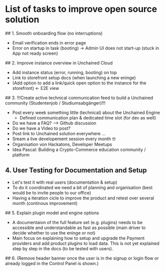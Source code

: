 # List of tasks to improve open source solution 

## 1. Smooth onboarding flow (no interruptions)
- Email verification ends in error page
- Error on startup in task (booting) -> Admin UI does not start-up (stuck in App not ready screen)

## 2. Improve instance overview in Unchained Cloud
- Add instance status (error, running, booting) on top
- Link to storefront setup docs (when launching a new eninge)
- (Add option to add a link/quick open option to the instance for the storefront) <- E2E view

## 3. !!!Create active technical communication feed to build a Unchained community (Studentenjob / Studiumsabgänger)!!!
- Post every week something little (technical) about the Unchained Engine
  - Defined communication plan & dedicated time slot (for dev as well)
- Do we have a FAQ? --> Github discussion
- Do we have a Video to post?
- Post link to Unchained solution everywhere ...
- Sream a live developement session every month 🤓
- Organisation von Hackatons, Developer Meetups
- Idea Pascal: Building a Crypto-Commerce education community / platform

## 4. User Testing for Documentation and Setup
- Let's test it with real users (documentation & setup)
- To do it coordinated we need a bit of planning and organisation (best would be to invite people to our office)
- Having a iteration cicle to improve the product and retest over several month (continous improvement)

## 5. Explain plugin model and engine options
- A documentaion of the full feature set (e.g. plugins) needs to be accessible and understandable as fast as possible (main driver to decide whether to use the eninge or not)
- Main focus on explaining how to setup and upgrade the Payment providers and add product plugins to load data. This is not yet explained step by step in the docs (to be tested with users).

## 6. (Remove header banner once the user is in the signup or login flow or already logged in the Control Panel is shown.)
